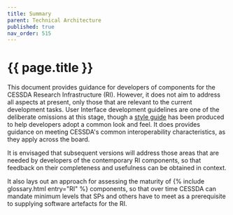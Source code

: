 ```yaml
---
title: Summary
parent: Technical Architecture
published: true
nav_order: 515
---
```


# {{ page.title }}

This document provides guidance for developers of components for the CESSDA Research Infrastructure (RI).
However, it does not aim to address all aspects at present, only those that are relevant to the current development tasks.
User Interface development guidelines are one of the deliberate omissions at this stage,
though a [style guide](https://zenodo.org/record/2631263) has been produced to help developers adopt a common look and feel.
It does provides guidance on meeting CESSDA's common interoperability characteristics, as they apply across the board.

It is envisaged that subsequent versions will address those areas that are needed by developers of the contemporary RI components,
so that feedback on their completeness and usefulness can be obtained in context.

It also lays out an approach for assessing the maturity of {% include glossary.html entry="RI" %} components,
so that over time CESSDA can mandate minimum levels that SPs and others have to meet as a prerequisite
to supplying software artefacts for the RI.
